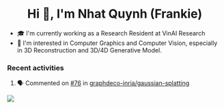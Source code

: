 <h1 align="center">Hi 👋, I'm Nhat Quynh (Frankie) </h1>

- :mortar_board: I'm currently working as a Research Resident at VinAI Research
- 🔭 I'm interested in Computer Graphics and Computer Vision, especially in 3D Reconstruction and 3D/4D Generative Model. 

### Recent activities
<!--START_SECTION:activity-->
1. 🗣 Commented on [#76](https://github.com/graphdeco-inria/gaussian-splatting/issues/76#issuecomment-1780583409) in [graphdeco-inria/gaussian-splatting](https://github.com/graphdeco-inria/gaussian-splatting)
<!--END_SECTION:activity-->


![](https://komarev.com/ghpvc/?username=frankielp&color=blueviolet&style=flat-square)
